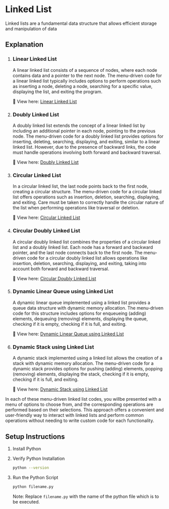 # **Linked List**
Linked lists are a fundamental data structure that allows efficient storage and manipulation of data


## **Explanation**

1. ### **Linear Linked List**
    A linear linked list consists of a sequence of nodes, where each node contains data and a pointer to the next node. The menu-driven code for a linear linked list typically includes options to perform operations such as inserting a node, deleting a node, searching for a specific value, displaying the list, and exiting the program.

    🔗 View here: [Linear Linked List](./Menu_Driven_Code_for_Linear_LinkedList.py)


2. ### **Doubly Linked List**
    A doubly linked list extends the concept of a linear linked list by including an additional pointer in each node, pointing to the previous node. The menu-driven code for a doubly linked list provides options for inserting, deleting, searching, displaying, and exiting, similar to a linear linked list. However, due to the presence of backward links, the code must handle operations involving both forward and backward traversal.

    🔗 View here: [Doubly Linked List](./Menu_Driven_Code_for_Doubly_LinkedList.py)


3. ### **Circular Linked List**
    In a circular linked list, the last node points back to the first node, creating a circular structure. The menu-driven code for a circular linked list offers operations such as insertion, deletion, searching, displaying, and exiting. Care must be taken to correctly handle the circular nature of the list when performing operations like traversal or deletion.

    🔗 View here: [Circular Linked List](./Menu_Driven_Code_for_Circular_LinkedList.py)


4. ### **Circular Doubly Linked List**
    A circular doubly linked list combines the properties of a circular linked list and a doubly linked list. Each node has a forward and backward pointer, and the last node connects back to the first node. The menu-driven code for a circular doubly linked list allows operations like insertion, deletion, searching, displaying, and exiting, taking into account both forward and backward traversal.

    🔗 View here: [Circular Doubly Linked List](./Menu_Driven_Code_for_Circular_Doubly_LinkedList.py)


5. ### **Dynamic Linear Queue using Linked List**
    A dynamic linear queue implemented using a linked list provides a queue data structure with dynamic memory allocation. The menu-driven code for this structure includes options for enqueueing (adding) elements, dequeuing (removing) elements, displaying the queue, checking if it is empty, checking if it is full, and exiting.

    🔗 View here: [Dynamic Linear Queue using Linked List](./Menu_Driven_Code_for_Dynamic_Linear_Queue_using_LinkedList.py)


6. ### **Dynamic Stack using Linked List**
    A dynamic stack implemented using a linked list allows the creation of a stack with dynamic memory allocation. The menu-driven code for a dynamic stack provides options for pushing (adding) elements, popping (removing) elements, displaying the stack, checking if it is empty, checking if it is full, and exiting.

    🔗 View here: [Dynamic Stack using Linked List](./Menu_Driven_Code_for_Dynamic_Stack_using_LinkedList.py)


In each of these menu-driven linked list codes, you willbe presented with a menu of options to choose from, and the corresponding operations are performed based on their selections. This approach offers a convenient and user-friendly way to interact with linked lists and perform common operations without needing to write custom code for each functionality.


## **Setup Instructions**

1. Install Python
2. Verify Python Installation

    ```bash
    python --version
    ```

3. Run the Python Script
    ```bash
    python filename.py
    ```

    Note: Replace `filename.py` with the name of the python file which is to be executed.

